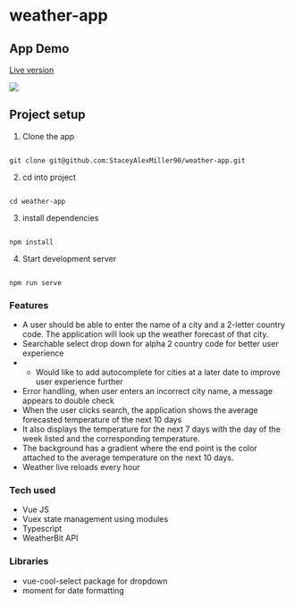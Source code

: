 # weather-app

## App Demo

[Live version](https://recordnise.netlify.app/)

![](/src/assets/weather-app.gif)

## Project setup

1. Clone the app

```

git clone git@github.com:StaceyAlexMiller90/weather-app.git

```

2. cd into project

```

cd weather-app

```

3. install dependencies

```

npm install

```

4. Start development server

```

npm run serve

```

### Features

- A user should be able to enter the name of a city and a 2-letter country code. The application will look up the weather forecast of that city.
- Searchable select drop down for alpha 2 country code for better user experience
- - Would like to add autocomplete for cities at a later date to improve user experience further
- Error handling, when user enters an incorrect city name, a message appears to double check
- When the user clicks search, the application shows the average forecasted temperature of the next 10 days
- It also displays the temperature for the next 7 days with the day of the week listed and the corresponding temperature.
- The background has a gradient where the end point is the color attached to the average temperature on the next 10 days.
- Weather live reloads every hour

### Tech used

- Vue JS
- Vuex state management using modules
- Typescript
- WeatherBit API

### Libraries

- vue-cool-select package for dropdown
- moment for date formatting
